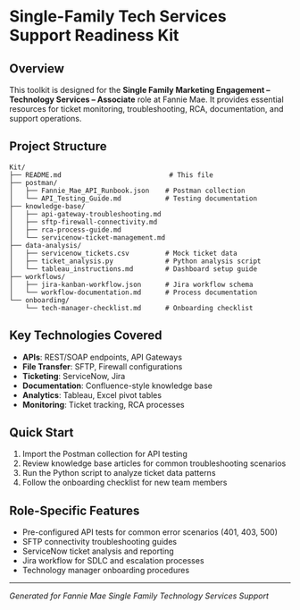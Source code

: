 # Single-Family Tech Services Support Readiness Kit

## Overview
This toolkit is designed for the **Single Family Marketing Engagement – Technology Services – Associate** role at Fannie Mae. It provides essential resources for ticket monitoring, troubleshooting, RCA, documentation, and support operations.

## Project Structure
```
Kit/
├── README.md                           # This file
├── postman/
│   ├── Fannie_Mae_API_Runbook.json    # Postman collection
│   └── API_Testing_Guide.md           # Testing documentation
├── knowledge-base/
│   ├── api-gateway-troubleshooting.md
│   ├── sftp-firewall-connectivity.md
│   ├── rca-process-guide.md
│   └── servicenow-ticket-management.md
├── data-analysis/
│   ├── servicenow_tickets.csv         # Mock ticket data
│   ├── ticket_analysis.py             # Python analysis script
│   └── tableau_instructions.md        # Dashboard setup guide
├── workflows/
│   ├── jira-kanban-workflow.json      # Jira workflow schema
│   └── workflow-documentation.md      # Process documentation
└── onboarding/
    └── tech-manager-checklist.md      # Onboarding checklist
```

## Key Technologies Covered
- **APIs**: REST/SOAP endpoints, API Gateways
- **File Transfer**: SFTP, Firewall configurations
- **Ticketing**: ServiceNow, Jira
- **Documentation**: Confluence-style knowledge base
- **Analytics**: Tableau, Excel pivot tables
- **Monitoring**: Ticket tracking, RCA processes

## Quick Start
1. Import the Postman collection for API testing
2. Review knowledge base articles for common troubleshooting scenarios
3. Run the Python script to analyze ticket data patterns
4. Follow the onboarding checklist for new team members

## Role-Specific Features
- Pre-configured API tests for common error scenarios (401, 403, 500)
- SFTP connectivity troubleshooting guides
- ServiceNow ticket analysis and reporting
- Jira workflow for SDLC and escalation processes
- Technology manager onboarding procedures

---
*Generated for Fannie Mae Single Family Technology Services Support*
